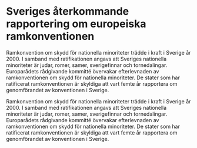 # Sveriges återkommande rapportering om europeiska ramkonventionen

Ramkonvention om skydd för nationella minoriteter trädde i kraft i Sverige år 2000. I samband med ratifikationen angavs att Sveriges nationella minoriteter är judar, romer, samer, sverigefinnar och tornedalingar.
Europarådets rådgivande kommitté övervakar efterlevnaden av ramkonventionen om skydd för nationella minoriteter. De stater som har ratificerat ramkonventionen är skyldiga att vart femte år rapportera om genomförandet av konventionen i Sverige.

Ramkonvention om skydd för nationella minoriteter trädde i kraft i Sverige år 2000. I samband med ratifikationen angavs att Sveriges nationella minoriteter är judar, romer, samer, sverigefinnar och tornedalingar.
Europarådets rådgivande kommitté övervakar efterlevnaden av ramkonventionen om skydd för nationella minoriteter. De stater som har ratificerat ramkonventionen är skyldiga att vart femte år rapportera om genomförandet av konventionen i Sverige.
